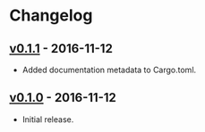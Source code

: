 # Changelog

## [v0.1.1](https://github.com/jeromefroe/circbuf-rs/tree/0.1.1) - 2016-11-12

* Added documentation metadata to Cargo.toml.

## [v0.1.0](https://github.com/jeromefroe/circbuf-rs/tree/0.1.0) - 2016-11-12

* Initial release.